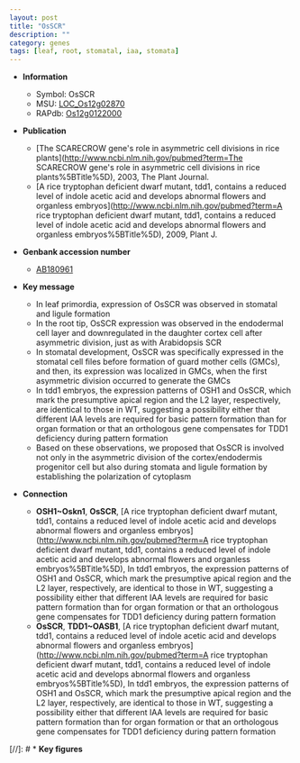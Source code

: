 ```yaml
---
layout: post
title: "OsSCR"
description: ""
category: genes
tags: [leaf, root, stomatal, iaa, stomata]
---
```


* **Information**  
    + Symbol: OsSCR  
    + MSU: [LOC_Os12g02870](http://rice.plantbiology.msu.edu/cgi-bin/ORF_infopage.cgi?orf=LOC_Os12g02870)  
    + RAPdb: [Os12g0122000](http://rapdb.dna.affrc.go.jp/viewer/gbrowse_details/irgsp1?name=Os12g0122000)  

* **Publication**  
    + [The SCARECROW gene's role in asymmetric cell divisions in rice plants](http://www.ncbi.nlm.nih.gov/pubmed?term=The SCARECROW gene's role in asymmetric cell divisions in rice plants%5BTitle%5D), 2003, The Plant Journal.
    + [A rice tryptophan deficient dwarf mutant, tdd1, contains a reduced level of indole acetic acid and develops abnormal flowers and organless embryos](http://www.ncbi.nlm.nih.gov/pubmed?term=A rice tryptophan deficient dwarf mutant, tdd1, contains a reduced level of indole acetic acid and develops abnormal flowers and organless embryos%5BTitle%5D), 2009, Plant J.

* **Genbank accession number**  
    + [AB180961](http://www.ncbi.nlm.nih.gov/nuccore/AB180961)

* **Key message**  
    + In leaf primordia, expression of OsSCR was observed in stomatal and ligule formation
    + In the root tip, OsSCR expression was observed in the endodermal cell layer and downregulated in the daughter cortex cell after asymmetric division, just as with Arabidopsis SCR
    + In stomatal development, OsSCR was specifically expressed in the stomatal cell files before formation of guard mother cells (GMCs), and then, its expression was localized in GMCs, when the first asymmetric division occurred to generate the GMCs
    + In tdd1 embryos, the expression patterns of OSH1 and OsSCR, which mark the presumptive apical region and the L2 layer, respectively, are identical to those in WT, suggesting a possibility either that different IAA levels are required for basic pattern formation than for organ formation or that an orthologous gene compensates for TDD1 deficiency during pattern formation
    + Based on these observations, we proposed that OsSCR is involved not only in the asymmetric division of the cortex/endodermis progenitor cell but also during stomata and ligule formation by establishing the polarization of cytoplasm

* **Connection**  
    + __OSH1~Oskn1__, __OsSCR__, [A rice tryptophan deficient dwarf mutant, tdd1, contains a reduced level of indole acetic acid and develops abnormal flowers and organless embryos](http://www.ncbi.nlm.nih.gov/pubmed?term=A rice tryptophan deficient dwarf mutant, tdd1, contains a reduced level of indole acetic acid and develops abnormal flowers and organless embryos%5BTitle%5D), In tdd1 embryos, the expression patterns of OSH1 and OsSCR, which mark the presumptive apical region and the L2 layer, respectively, are identical to those in WT, suggesting a possibility either that different IAA levels are required for basic pattern formation than for organ formation or that an orthologous gene compensates for TDD1 deficiency during pattern formation
    + __OsSCR__, __TDD1~OASB1__, [A rice tryptophan deficient dwarf mutant, tdd1, contains a reduced level of indole acetic acid and develops abnormal flowers and organless embryos](http://www.ncbi.nlm.nih.gov/pubmed?term=A rice tryptophan deficient dwarf mutant, tdd1, contains a reduced level of indole acetic acid and develops abnormal flowers and organless embryos%5BTitle%5D), In tdd1 embryos, the expression patterns of OSH1 and OsSCR, which mark the presumptive apical region and the L2 layer, respectively, are identical to those in WT, suggesting a possibility either that different IAA levels are required for basic pattern formation than for organ formation or that an orthologous gene compensates for TDD1 deficiency during pattern formation

[//]: # * **Key figures**  


